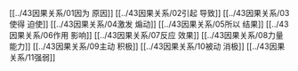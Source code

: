 [[../43因果关系/01因为 原因]]
[[../43因果关系/02引起 导致]]
[[../43因果关系/03使得 迫使]]
[[../43因果关系/04激发 煽动]]
[[../43因果关系/05所以 结果]]
[[../43因果关系/06作用 影响]]
[[../43因果关系/07反应 效果]]
[[../43因果关系/08力量 能力]]
[[../43因果关系/09主动 积极]]
[[../43因果关系/10被动 消极]]
[[../43因果关系/11强弱]]
